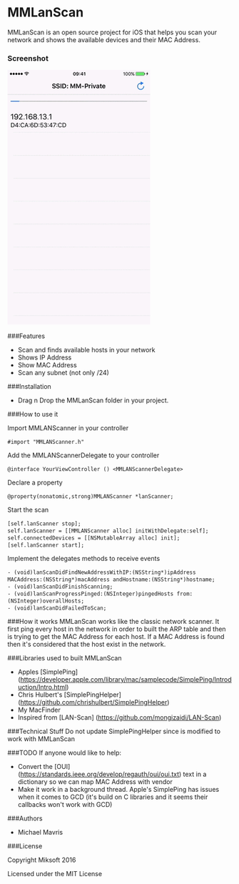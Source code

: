 
MMLanScan
======

MMLanScan is an open source project for iOS that helps you scan your network and shows the available devices and their MAC Address.

### Screenshot
![image](LanScan.gif)

###Features
+ Scan and finds available hosts in your network
+ Shows IP Address
+ Show MAC Address
+ Scan any subnet (not only /24)

###Installation
- Drag n Drop the MMLanScan folder in your project.

###How to use it

Import MMLANScanner in your controller
```
#import "MMLANScanner.h"
```

Add the MMLANScannerDelegate to your controller
```
@interface YourViewController () <MMLANScannerDelegate>

```

Declare a property
```
@property(nonatomic,strong)MMLANScanner *lanScanner;
```

Start the scan
```
[self.lanScanner stop];
self.lanScanner = [[MMLANScanner alloc] initWithDelegate:self];
self.connectedDevices = [[NSMutableArray alloc] init];    
[self.lanScanner start];
```

Implement the delegates methods to receive events
```
- (void)lanScanDidFindNewAddressWithIP:(NSString*)ipAddress MACAddress:(NSString*)macAddress andHostname:(NSString*)hostname;
- (void)lanScanDidFinishScanning;
- (void)lanScanProgressPinged:(NSInteger)pingedHosts from:(NSInteger)overallHosts;
- (void)lanScanDidFailedToScan;
```

###How it works
MMLanScan works like the classic network scanner. It first ping every host in the network in order to built the ARP table and then is trying to get the MAC Address for each host. If a MAC Address is found then it's considered that the host exist in the network.

###Libraries used to built MMLanScan
- Apples [SimplePing] (https://developer.apple.com/library/mac/samplecode/SimplePing/Introduction/Intro.html) 
- Chris Hulbert's [SimplePingHelper] (https://github.com/chrishulbert/SimplePingHelper) 
- My MacFinder
- Inspired from [LAN-Scan] (https://github.com/mongizaidi/LAN-Scan) 

###Technical Stuff
Do not update SimplePingHelper since is modified to work with MMLanScan 


###TODO
If anyone would like to help:
- Convert the [OUI] (https://standards.ieee.org/develop/regauth/oui/oui.txt) text in a dictionary so we can map MAC Address with vendor
- Make it work in a background thread. Apple's SimplePing has issues when it comes to GCD (it's build on C libraries and it seems their callbacks won't work with GCD)

###Authors
* Michael Mavris

###License

Copyright Miksoft 2016

Licensed under the MIT License
